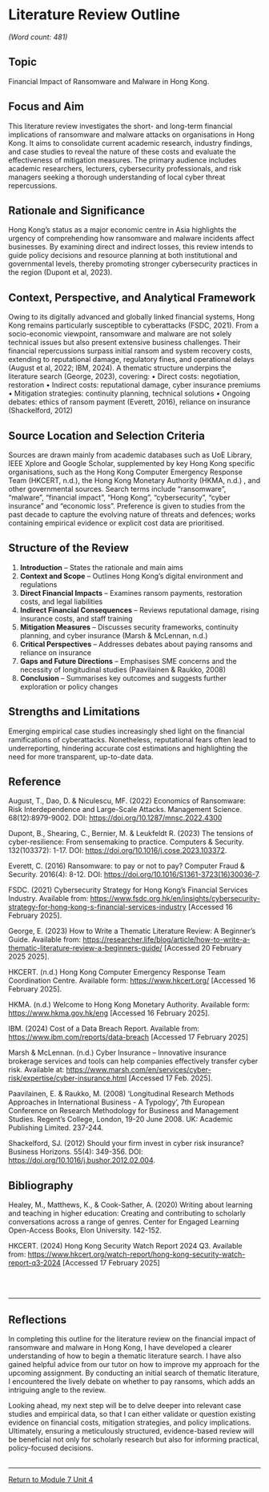 # Literature Review Outline
_(Word count: 481)_

## Topic
Financial Impact of Ransomware and Malware in Hong Kong.


## Focus and Aim
This literature review investigates the short- and long-term financial implications of ransomware and malware attacks on organisations in Hong Kong. It aims to consolidate current academic research, industry findings, and case studies to reveal the nature of these costs and evaluate the effectiveness of mitigation measures. The primary audience includes academic researchers, lecturers, cybersecurity professionals, and risk managers seeking a thorough understanding of local cyber threat repercussions.

## Rationale and Significance
Hong Kong’s status as a major economic centre in Asia highlights the urgency of comprehending how ransomware and malware incidents affect businesses. By examining direct and indirect losses, this review intends to guide policy decisions and resource planning at both institutional and governmental levels, thereby promoting stronger cybersecurity practices in the region (Dupont et al, 2023).

## Context, Perspective, and Analytical Framework
Owing to its digitally advanced and globally linked financial systems, Hong Kong remains particularly susceptible to cyberattacks (FSDC, 2021). From a socio-economic viewpoint, ransomware and malware are not solely technical issues but also present extensive business challenges. Their financial repercussions surpass initial ransom and system recovery costs, extending to reputational damage, regulatory fines, and operational delays (August et al, 2022; IBM, 2024).
A thematic structure underpins the literature search (George, 2023), covering:
•	Direct costs: negotiation, restoration
•	Indirect costs: reputational damage, cyber insurance premiums
•	Mitigation strategies: continuity planning, technical solutions
•	Ongoing debates: ethics of ransom payment (Everett, 2016), reliance on insurance (Shackelford, 2012)

## Source Location and Selection Criteria
Sources are drawn mainly from academic databases such as UoE Library, IEEE Xplore and Google Scholar, supplemented by key Hong Kong specific organisations, such as the Hong Kong Computer Emergency Response Team (HKCERT, n.d.), the Hong Kong Monetary Authority (HKMA, n.d.) , and other governmental sources. Search terms include “ransomware”, “malware”, “financial impact”, “Hong Kong”, “cybersecurity”, “cyber insurance” and “economic loss”.  Preference is given to studies from the past decade to capture the evolving nature of threats and defences; works containing empirical evidence or explicit cost data are prioritised.

## Structure of the Review
1.	**Introduction** – States the rationale and main aims
2.	**Context and Scope** – Outlines Hong Kong’s digital environment and regulations
3.	**Direct Financial Impacts** – Examines ransom payments, restoration costs, and legal liabilities
4.	**Indirect Financial Consequences** – Reviews reputational damage, rising insurance costs, and staff training
5.	**Mitigation Measures** – Discusses security frameworks, continuity planning, and cyber insurance (Marsh & McLennan, n.d.)
6.	**Critical Perspectives** – Addresses debates about paying ransoms and reliance on insurance
7.	**Gaps and Future Directions** – Emphasises SME concerns and the necessity of longitudinal studies (Paavilainen & Raukko, 2008)
8.	**Conclusion** – Summarises key outcomes and suggests further exploration or policy changes

## Strengths and Limitations
Emerging empirical case studies increasingly shed light on the financial ramifications of cyberattacks. Nonetheless, reputational fears often lead to underreporting, hindering accurate cost estimations and highlighting the need for more transparent, up-to-date data.

## Reference
August, T., Dao, D. & Niculescu, MF. (2022) Economics of Ransomware: Risk Interdependence and Large-Scale Attacks. Management Science. 68(12):8979-9002. DOI: https://doi.org/10.1287/mnsc.2022.4300 

Dupont, B., Shearing, C., Bernier, M. & Leukfeldt R. (2023) The tensions of cyber-resilience: From sensemaking to practice. Computers & Security. 132(103372): 1-17. DOI: https://doi.org/10.1016/j.cose.2023.103372.

Everett, C. (2016) Ransomware: to pay or not to pay? Computer Fraud & Security. 2016(4): 8-12. DOI: https://doi.org/10.1016/S1361-3723(16)30036-7.

FSDC. (2021) Cybersecurity Strategy for Hong Kong’s Financial Services Industry. Available from: https://www.fsdc.org.hk/en/insights/cybersecurity-strategy-for-hong-kong-s-financial-services-industry [Accessed 16 February 2025].

George, E. (2023) How to Write a Thematic Literature Review: A Beginner’s Guide. Available from: https://researcher.life/blog/article/how-to-write-a-thematic-literature-review-a-beginners-guide/ [Accessed 20 February 2025 2025].

HKCERT. (n.d.) Hong Kong Computer Emergency Response Team Coordination Centre. Available form: https://www.hkcert.org/ [Accessed 16 February 2025].

HKMA. (n.d.) Welcome to Hong Kong Monetary Authority. Available form: https://www.hkma.gov.hk/eng [Accessed 16 February 2025].

IBM. (2024) Cost of a Data Breach Report. Available from: https://www.ibm.com/reports/data-breach [Accessed 17 February 2025]   

Marsh & McLennan. (n.d.) Cyber Insurance – Innovative insurance brokerage services and tools can help companies effectively transfer cyber risk. Available at: https://www.marsh.com/en/services/cyber-risk/expertise/cyber-insurance.html [Accessed 17 Feb. 2025].

Paavilainen, E. & Raukko, M. (2008) ‘Longitudinal Research Methods Approaches in International Business - A Typology’, 7th European Conference on Research Methodology for Business and Management Studies. Regent’s College, London, 19-20 June 2008. UK: Academic Publishing Limited. 237-244.

Shackelford, SJ. (2012) Should your firm invest in cyber risk insurance? Business Horizons. 55(4): 349-356. DOI: https://doi.org/10.1016/j.bushor.2012.02.004.

## Bibliography
Healey, M., Matthews, K., & Cook-Sather, A. (2020) Writing about learning and teaching in higher education: Creating and contributing to scholarly conversations across a range of genres. Center for Engaged Learning Open-Access Books, Elon University. 142-152. 

HKCERT. (2024) Hong Kong Security Watch Report 2024 Q3. Available from: https://www.hkcert.org/watch-report/hong-kong-security-watch-report-q3-2024 [Accessed 17 February 2025]   

<br><br>

---


## Reflections
In completing this outline for the literature review on the financial impact of ransomware and malware in Hong Kong, I have developed a clearer understanding of how to begin a thematic literature search. I have also gained helpful advice from our tutor on how to improve my approach for the upcoming assignment. By conducting an initial search of thematic literature, I encountered the lively debate on whether to pay ransoms, which adds an intriguing angle to the review.

Looking ahead, my next step will be to delve deeper into relevant case studies and empirical data, so that I can either validate or question existing evidence on financial costs, mitigation strategies, and policy implications. Ultimately, ensuring a meticulously structured, evidence-based review will be beneficial not only for scholarly research but also for informing practical, policy-focused decisions.
<br><br>

---

[Return to Module 7 Unit 4](RMPP_Unit04.md)
